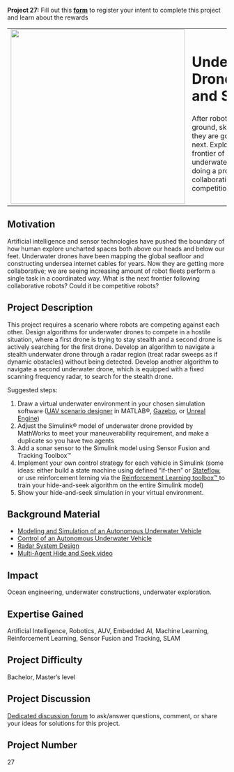 **Project 27:** Fill out this <strong>[form](https://forms.office.com/Pages/ResponsePage.aspx?id=ETrdmUhDaESb3eUHKx3B5lOTzSa_A6lPqq2LJKzvpM5UMTBZRkc4UTRETjFERVRDWllQRE40OUFSQS4u)</strong> to  register your intent to complete this project and learn about the rewards

<table>
<td><img src="/images/AUV.png"  width=400 /></td>
<td><p><h1>Underwater Drone Hide and Seek</h1></p>
<p>After robots conquered ground, sky and space, they are going deep sea next. Explore the frontier of autonomous underwater vehicles by doing a project on robot collaboration and competition underwater.</p>
</table>

## Motivation

Artificial intelligence and sensor technologies have pushed the boundary of how human explore uncharted spaces both above our heads and below our feet.
Underwater drones have been mapping the global seafloor and constructing undersea internet cables for years. 
Now they are getting more collaborative; we are seeing increasing amount of robot fleets perform a single task in a coordinated way.
What is the next frontier following collaborative robots? Could it be competitive robots? 

## Project Description

This project requires a scenario where robots are competing against each other. Design algorithms for underwater drones to compete in a hostile situation, where a first drone is trying to stay stealth and a second drone is actively searching for the first drone. Develop an algorithm to navigate a stealth underwater drone through a radar region (treat radar sweeps as if dynamic obstacles) without being detected. Develop another algorithm to navigate a second underwater drone, which is equipped with a fixed scanning frequency radar, to search for the stealth drone. 

Suggested steps:
1.	Draw a virtual underwater environment in your chosen simulation software ([UAV scenario designer](https://www.mathworks.com/help/uav/ug/uav-scenario-tutorial.html) in MATLAB®, [Gazebo](http://gazebosim.org/), or [Unreal Engine](https://www.unrealengine.com/))
2.	Adjust the Simulink® model of underwater drone provided by MathWorks to meet your maneuverability requirement, and make a duplicate so you have two agents
3.	Add a sonar sensor to the Simulink model using Sensor Fusion and Tracking Toolbox™ 
4.	Implement your own control strategy for each vehicle in Simulink (some ideas: either build a state machine using defined “if-then” or [Stateflow](https://www.mathworks.com/products/stateflow.html), or use reinforcement lerning via the [Reinforcement Learning toolbox™ ](https://www.mathworks.com/products/reinforcement-learning.html) to train your hide-and-seek algorithm on the entire Simulink model)
5.	Show your hide-and-seek simulation in your virtual environment.

## Background Material

- [Modeling and Simulation of an Autonomous Underwater Vehicle](https://www.mathworks.com/videos/modeling-and-simulation-of-an-autonomous-underwater-vehicle-1586937688878.html)
- [Control of an Autonomous Underwater Vehicle](https://www.mathworks.com/videos/matlab-and-simulink-robotics-arena-lqr-control-of-an-autonomous-underwater-vehicle-1543831839770.html)
- [Radar System Design](https://www.mathworks.com/discovery/radar-system-design.html)
- [Multi-Agent Hide and Seek video](https://www.youtube.com/watch?v=kopoLzvh5jY)

## Impact

Ocean engineering, underwater constructions, underwater exploration.


## Expertise Gained

Artificial Intelligence, Robotics, AUV, Embedded AI, Machine Learning, Reinforcement Learning, Sensor Fusion and Tracking, SLAM


## Project Difficulty

Bachelor, Master’s level

## Project Discussion

[Dedicated discussion forum](https://github.com/mathworks/MathWorks-Excellence-in-Innovation/discussions/5) to ask/answer questions, comment, or share your ideas for solutions for this project.

## Project Number

27

